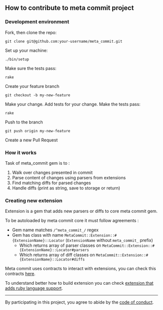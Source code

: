 ## How to contribute to meta commit project

### Development environment

Fork, then clone the repo:

    git clone git@github.com:your-username/meta_commit.git

Set up your machine:

    ./bin/setup

Make sure the tests pass:

    rake

Create your feature branch 

    git checkout -b my-new-feature

Make your change. Add tests for your change. Make the tests pass:

    rake

Push to the branch

    git push origin my-new-feature

Create a new Pull Request


### How it works

Task of meta_commit gem is to :

1. Walk over changes presented in commit
2. Parse content of changes using parsers from extensions
3. Find matching diffs for parsed changes
4. Handle diffs (print as string, save to storage or return)


### Creating new extension

Extension is a gem that adds new parsers or diffs to core meta commit gem.

To be autoloaded by meta commit core it must follow agreements :

-   Gem name matches `/^meta_commit_/` regex
-   Gem has class with name `MetaCommit::Extension::#{ExtensionName}::Locator` (`ExtensionName` without `meta_commit_` prefix)
    -   Which returns array of parser classes on `MetaCommit::Extension::#{ExtensionName}::Locator#parsers`
    -   Which returns array of diff classes on `MetaCommit::Extension::#{ExtensionName}::Locator#diffs`

Meta commit uses contracts to interact with extensions, you can check this contracts [here](https://github.com/meta-commit/contracts).

To understand better how to build extension you can check [extension that adds ruby language support](https://github.com/meta-commit/ruby_support).


---


By participating in this project, you agree to abide by the [code of conduct](https://github.com/usernam3/meta_commit/blob/master/CODE_OF_CONDUCT.md).
